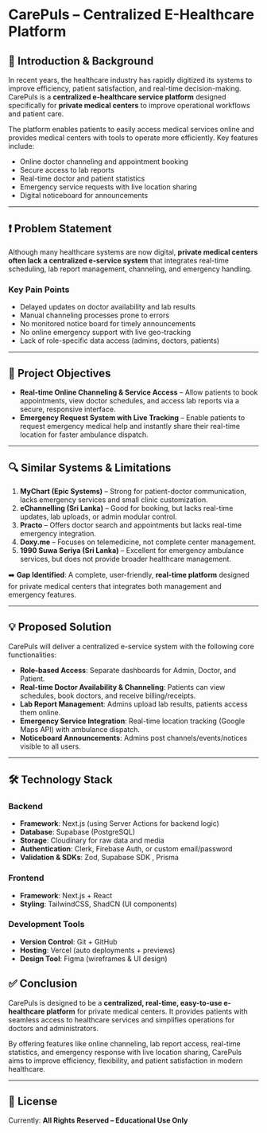 
# CarePuls – Centralized E-Healthcare Platform

## 📖 Introduction & Background
In recent years, the healthcare industry has rapidly digitized its systems to improve efficiency, patient satisfaction, and real-time decision-making. CarePuls is a **centralized e-healthcare service platform** designed specifically for **private medical centers** to improve operational workflows and patient care.  

The platform enables patients to easily access medical services online and provides medical centers with tools to operate more efficiently. Key features include:  

- Online doctor channeling and appointment booking  
- Secure access to lab reports  
- Real-time doctor and patient statistics  
- Emergency service requests with live location sharing  
- Digital noticeboard for announcements  

---

## ❗ Problem Statement
Although many healthcare systems are now digital, **private medical centers often lack a centralized e-service system** that integrates real-time scheduling, lab report management, channeling, and emergency handling.  

### Key Pain Points
- Delayed updates on doctor availability and lab results  
- Manual channeling processes prone to errors  
- No monitored notice board for timely announcements  
- No online emergency support with live geo-tracking  
- Lack of role-specific data access (admins, doctors, patients)  

---

## 🎯 Project Objectives
- **Real-time Online Channeling & Service Access** – Allow patients to book appointments, view doctor schedules, and access lab reports via a secure, responsive interface.  
- **Emergency Request System with Live Tracking** – Enable patients to request emergency medical help and instantly share their real-time location for faster ambulance dispatch.  

---

## 🔍 Similar Systems & Limitations
1. **MyChart (Epic Systems)** – Strong for patient-doctor communication, lacks emergency services and small clinic customization.  
2. **eChannelling (Sri Lanka)** – Good for booking, but lacks real-time updates, lab uploads, or admin modular control.  
3. **Practo** – Offers doctor search and appointments but lacks real-time emergency integration.  
4. **Doxy.me** – Focuses on telemedicine, not complete center management.  
5. **1990 Suwa Seriya (Sri Lanka)** – Excellent for emergency ambulance services, but does not provide broader healthcare management.  

➡️ **Gap Identified**: A complete, user-friendly, **real-time platform** designed for private medical centers that integrates both management and emergency features.  

---

## 💡 Proposed Solution
CarePuls will deliver a centralized e-service system with the following core functionalities:  

- **Role-based Access**: Separate dashboards for Admin, Doctor, and Patient.  
- **Real-time Doctor Availability & Channeling**: Patients can view schedules, book doctors, and receive billing/receipts.  
- **Lab Report Management**: Admins upload lab results, patients access them online.  
- **Emergency Service Integration**: Real-time location tracking (Google Maps API) with ambulance dispatch.  
- **Noticeboard Announcements**: Admins post channels/events/notices visible to all users. 

---

## 🛠 Technology Stack

### Backend
- **Framework**: Next.js (using Server Actions for backend logic)  
- **Database**: Supabase (PostgreSQL)  
- **Storage**: Cloudinary for raw data and media  
- **Authentication**: Clerk, Firebase Auth, or custom email/password  
- **Validation & SDKs**: Zod, Supabase SDK , Prisma 

### Frontend
- **Framework**: Next.js + React  
- **Styling**: TailwindCSS, ShadCN (UI components)  

### Development Tools
- **Version Control**: Git + GitHub  
- **Hosting**: Vercel (auto deployments + previews)  
- **Design Tool**: Figma (wireframes & UI design)  

## ✅ Conclusion
CarePuls is designed to be a **centralized, real-time, easy-to-use e-healthcare platform** for private medical centers. It provides patients with seamless access to healthcare services and simplifies operations for doctors and administrators.  

By offering features like online channeling, lab report access, real-time statistics, and emergency response with live location sharing, CarePuls aims to improve efficiency, flexibility, and patient satisfaction in modern healthcare.  

---

## 📌 License
Currently: **All Rights Reserved – Educational Use Only** 

